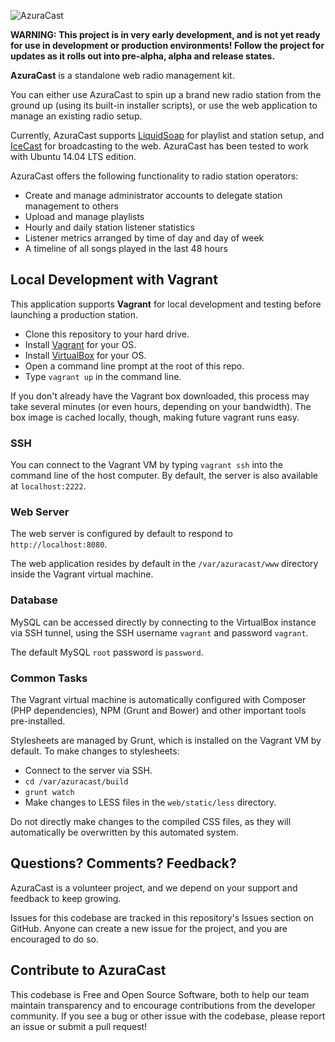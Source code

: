 ![AzuraCast](https://raw.githubusercontent.com/SlvrEagle23/AzuraCast/master/resources/azuracast.png)

**WARNING: This project is in very early development, and is not yet ready for use in development or production environments! Follow the project for updates as it rolls out into pre-alpha, alpha and release states.**

**AzuraCast** is a standalone web radio management kit.
 
You can either use AzuraCast to spin up a brand new radio station from the ground up (using its built-in installer scripts), or use the web application to manage an existing radio setup.

Currently, AzuraCast supports [LiquidSoap](http://liquidsoap.fm/) for playlist and station setup, and [IceCast](http://icecast.org/) for broadcasting to the web. AzuraCast has been tested to work with Ubuntu 14.04 LTS edition.

AzuraCast offers the following functionality to radio station operators:

* Create and manage administrator accounts to delegate station management to others
* Upload and manage playlists
* Hourly and daily station listener statistics
* Listener metrics arranged by time of day and day of week 
* A timeline of all songs played in the last 48 hours

## Local Development with Vagrant

This application supports **Vagrant** for local development and testing before launching a production station.

* Clone this repository to your hard drive.
* Install [Vagrant](http://www.vagrantup.com/) for your OS.
* Install [VirtualBox](https://www.virtualbox.org/wiki/Downloads) for your OS.
* Open a command line prompt at the root of this repo.
* Type `vagrant up` in the command line.

If you don't already have the Vagrant box downloaded, this process may take several minutes (or even hours, depending on your bandwidth). The box image is cached locally, though, making future vagrant runs easy.

### SSH

You can connect to the Vagrant VM by typing `vagrant ssh` into the command line of the host computer. By default, the server is also available at `localhost:2222`.

### Web Server

The web server is configured by default to respond to `http://localhost:8080`.

The web application resides by default in the `/var/azuracast/www` directory inside the Vagrant virtual machine.

### Database

MySQL can be accessed directly by connecting to the VirtualBox instance via SSH tunnel, using the SSH username `vagrant` and password `vagrant`.

The default MySQL `root` password is `password`.

### Common Tasks

The Vagrant virtual machine is automatically configured with Composer (PHP dependencies), NPM (Grunt and Bower) and other important tools pre-installed.

Stylesheets are managed by Grunt, which is installed on the Vagrant VM by default. To make changes to stylesheets:

* Connect to the server via SSH.
* `cd /var/azuracast/build`
* `grunt watch`
* Make changes to LESS files in the `web/static/less` directory.

Do not directly make changes to the compiled CSS files, as they will automatically be overwritten by this automated system.

## Questions? Comments? Feedback?

AzuraCast is a volunteer project, and we depend on your support and feedback to keep growing.

Issues for this codebase are tracked in this repository's Issues section on GitHub. Anyone can create a new issue for the project, and you are encouraged to do so.

## Contribute to AzuraCast

This codebase is Free and Open Source Software, both to help our team maintain transparency and to encourage contributions from the developer community. If you see a bug or other issue with the codebase, please report an issue or submit a pull request!